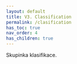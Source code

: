 ```yaml
---
layout: default
title: V3. Classification
permalink: /clasification
has_toc: true
nav_order: 4
has_children: true
---
```


Skupinka klasifikace.